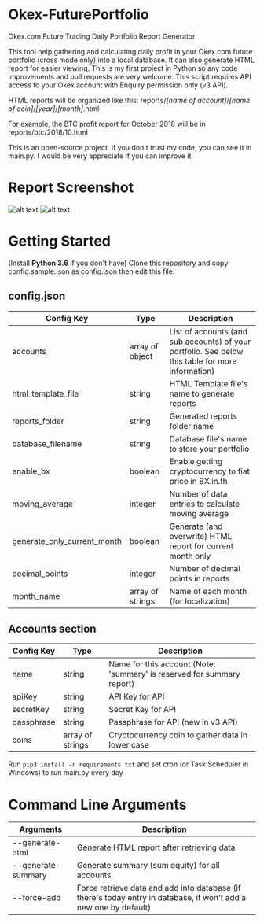 # Okex-FuturePortfolio
Okex.com Future Trading Daily Portfolio Report Generator

This tool help gathering and calculating daily profit in your Okex.com future portfolio (cross mode only) into a local database. It can also generate HTML report for easier viewing. This is my first project in Python so any code improvements and pull requests are very welcome. This script requires API access to your Okex account with Enquiry permission only (v3 API). 

HTML reports will be organized like this: reports/_[name of account]_/_[name of coin]_/_[year]_/_[month]_.html

For example, the BTC profit report for October 2018 will be in reports/btc/2018/10.html


This is an open-source project. If you don't trust my code, you can see it in main.py. I would be very appreciate if you can improve it.

# Report Screenshot
![alt text](https://i.imgur.com/W4ZvrFL.png "Screenshot1")
![alt text](https://i.imgur.com/w9N3iN1.png "Screenshot2")


# Getting Started
(Install **Python 3.6** if you don't have)
Clone this repository and copy config.sample.json as config.json then edit this file.

## config.json

Config Key| Type | Description
--- | --- |---
accounts | array of object | List of accounts (and sub accounts) of your portfolio. See below this table for more information)
html_template_file | string | HTML Template file's name to generate reports
reports_folder | string | Generated reports folder name
database_filename | string | Database file's name to store your portfolio
enable_bx | boolean | Enable getting cryptocurrency to fiat price in BX.in.th
moving_average | integer | Number of data entries to calculate moving average
generate_only_current_month | boolean | Generate (and overwrite) HTML report for current month only
decimal_points | integer | Number of decimal points in reports
month_name | array of strings | Name of each month (for localization)

## Accounts section

Config Key| Type | Description
--- | --- |---
name | string | Name for this account (Note: 'summary' is reserved for summary report)
apiKey | string | API Key for API
secretKey | string | Secret Key for API
passphrase | string | Passphrase for API (new in v3 API)
coins | array of strings | Cryptocurrency coin to gather data in lower case

Run `pip3 install -r requirements.txt` and set cron (or Task Scheduler in Windows) to run main.py every day

# Command Line Arguments

Arguments|Description
--- | ---
--generate-html | Generate HTML report after retrieving data
--generate-summary | Generate summary (sum equity) for all accounts
--force-add | Force retrieve data and add into database (if there's today entry in database, it won't add a new one by default)
